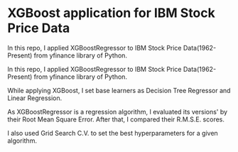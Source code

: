# XGBoost application for IBM Stock Price Data

In this repo, I applied XGBoostRegressor to IBM Stock Price Data(1962-Present) from yfinance library of Python. 

In this repo, I applied XGBoostRegressor to IBM Stock Price Data(1962-Present) from yfinance library of Python.

While applying XGBoost, I set base learners as Decision Tree Regressor and Linear Regression. 

As XGBoostRegressor is a regression algorithm, I evaluated its versions' by their Root Mean Square Error. After that, I compared their R.M.S.E. scores.

I also used Grid Search C.V. to set the best hyperparameters for a given algorithm. 
